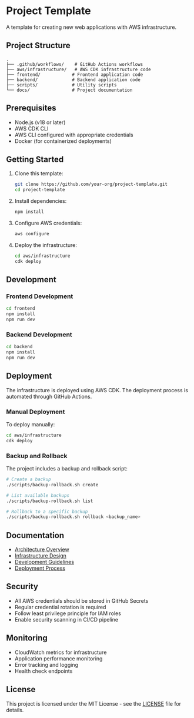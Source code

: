 # Project Template

A template for creating new web applications with AWS infrastructure.

## Project Structure

```
.
├── .github/workflows/    # GitHub Actions workflows
├── aws/infrastructure/   # AWS CDK infrastructure code
├── frontend/            # Frontend application code
├── backend/             # Backend application code
├── scripts/             # Utility scripts
└── docs/                # Project documentation
```

## Prerequisites

- Node.js (v18 or later)
- AWS CDK CLI
- AWS CLI configured with appropriate credentials
- Docker (for containerized deployments)

## Getting Started

1. Clone this template:
   ```bash
   git clone https://github.com/your-org/project-template.git
   cd project-template
   ```

2. Install dependencies:
   ```bash
   npm install
   ```

3. Configure AWS credentials:
   ```bash
   aws configure
   ```

4. Deploy the infrastructure:
   ```bash
   cd aws/infrastructure
   cdk deploy
   ```

## Development

### Frontend Development

```bash
cd frontend
npm install
npm run dev
```

### Backend Development

```bash
cd backend
npm install
npm run dev
```

## Deployment

The infrastructure is deployed using AWS CDK. The deployment process is automated through GitHub Actions.

### Manual Deployment

To deploy manually:

```bash
cd aws/infrastructure
cdk deploy
```

### Backup and Rollback

The project includes a backup and rollback script:

```bash
# Create a backup
./scripts/backup-rollback.sh create

# List available backups
./scripts/backup-rollback.sh list

# Rollback to a specific backup
./scripts/backup-rollback.sh rollback <backup_name>
```

## Documentation

- [Architecture Overview](docs/architecture/overview.md)
- [Infrastructure Design](docs/architecture/infrastructure.md)
- [Development Guidelines](docs/development/guidelines.md)
- [Deployment Process](docs/deployment/process.md)

## Security

- All AWS credentials should be stored in GitHub Secrets
- Regular credential rotation is required
- Follow least privilege principle for IAM roles
- Enable security scanning in CI/CD pipeline

## Monitoring

- CloudWatch metrics for infrastructure
- Application performance monitoring
- Error tracking and logging
- Health check endpoints

## License

This project is licensed under the MIT License - see the [LICENSE](LICENSE) file for details. 